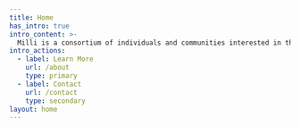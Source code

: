 ```yaml
---
title: Home
has_intro: true
intro_content: >-
  Milli is a consortium of individuals and communities interested in the nurturing of archives. Archives enable diverse stories. This aim guides the work of the consortium, the purpose, form and content of an archive, and what environments it could nourish in the future.
intro_actions:
  - label: Learn More
    url: /about
    type: primary
  - label: Contact
    url: /contact
    type: secondary
layout: home
---
```

